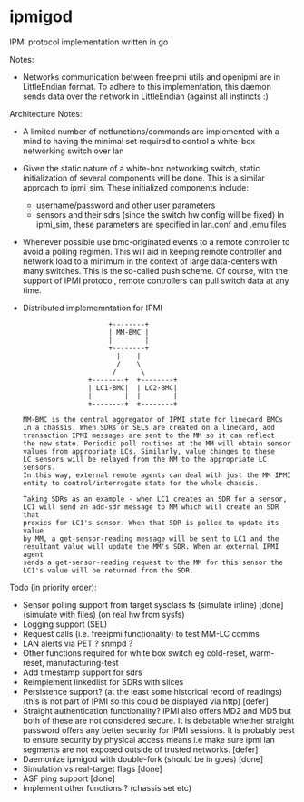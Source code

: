# ipmigod
IPMI protocol implementation written in go

Notes:
- Networks communication between freeipmi utils and openipmi
  are in LittleEndian format. To adhere to this implementation,
  this daemon sends data over the network in LittleEndian (against
  all instincts :)

Architecture Notes:

- A limited number of netfunctions/commands are implemented
  with a mind to having the minimal set required to control
  a white-box networking switch over lan
- Given the static nature of a white-box networking switch,
  static initialization of several components will be done.
  This is a similar approach to ipmi_sim. These initialized components
  include:
	- username/password and other user parameters
	- sensors and their sdrs (since the switch hw config will be fixed)
  In ipmi_sim, these parameters are specified in lan.conf and .emu files
- Whenever possible use bmc-originated events to a remote controller
  to avoid a polling regimen. This will aid in keeping remote controller
  and network load to a minimum in the context of large data-centers with 
  many switches. This is the so-called push scheme. Of course, with the 
  support of IPMI protocol, remote controllers can pull switch data at any 
  time.
- Distributed implememntation for IPMI
  
                           +--------+
                           | MM-BMC |
                           |        |
                           +--------+
                             |    |
                             /    \
                            /      \
                      +--------+  +--------+
                      | LC1-BMC|  | LC2-BMC|
                      |        |  |        |
                      +--------+  +--------+

      MM-BMC is the central aggregator of IPMI state for linecard BMCs
      in a chassis. When SDRs or SELs are created on a linecard, add
      transaction IPMI messages are sent to the MM so it can reflect
      the new state. Periodic poll routines at the MM will obtain sensor
      values from appropriate LCs. Similarly, value changes to these
      LC sensors will be relayed from the MM to the appropriate LC sensors.
      In this way, external remote agents can deal with just the MM IPMI
      entity to control/interrogate state for the whole chassis.

      Taking SDRs as an example - when LC1 creates an SDR for a sensor,
      LC1 will send an add-sdr message to MM which will create an SDR that
      proxies for LC1's sensor. When that SDR is polled to update its value
      by MM, a get-sensor-reading message will be sent to LC1 and the
      resultant value will update the MM's SDR. When an external IPMI agent
      sends a get-sensor-reading request to the MM for this sensor the
      LC1's value will be returned from the SDR.
 
Todo (in priority order):
- Sensor polling support from target sysclass fs
  	 (simulate inline)       [done]
  	 (simulate with files)
	 (on real hw from sysfs)
- Logging support (SEL)
- Request calls (i.e. freeipmi functionality) to test MM-LC comms
- LAN alerts via PET ? snmpd ?
- Other functions required for white box switch eg cold-reset,
  warm-reset, manufacturing-test
- Add timestamp support for sdrs
- Reimplement linkedlist for SDRs with slices
- Persistence support? (at the least some historical record of readings)
  (this is not part of IPMI so this could be displayed via http) [defer]
- Straight authentication functionality? IPMI also offers MD2 and MD5
  but both of these are not considered secure. It is debatable whether
  straight password offers any better security for IPMI sessions. It
  is probably best to ensure security by physical access means i.e
  make sure ipmi lan segments are not exposed outside of 
  trusted networks. [defer]
- Daemonize ipmigod with double-fork (should be in goes) [done]
- Simulation vs real-target flags [done]
- ASF ping support [done]
- Implement other functions ? (chassis set etc)